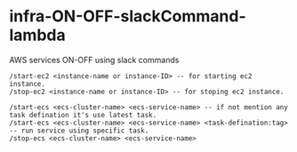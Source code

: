 # infra-ON-OFF-slackCommand-lambda
AWS services ON-OFF using slack commands
```
/start-ec2 <instance-name or instance-ID> -- for starting ec2 instance.
/stop-ec2 <instance-name or instance-ID> -- for stoping ec2 instance.

/start-ecs <ecs-cluster-name> <ecs-service-name> -- if not mention any task defination it's use latest task.
/start-ecs <ecs-cluster-name> <ecs-service-name> <task-defination:tag> -- run service using specific task.
/stop-ecs <ecs-cluster-name> <ecs-service-name>

```
